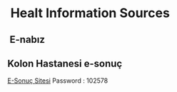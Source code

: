 #  Healt Information Sources

##  E-nabız

## Kolon Hastanesi e-sonuç

[E-Sonuç Sitesi](https://kolanhastanesi.com.tr/e-sonuc)
Password : 102578
